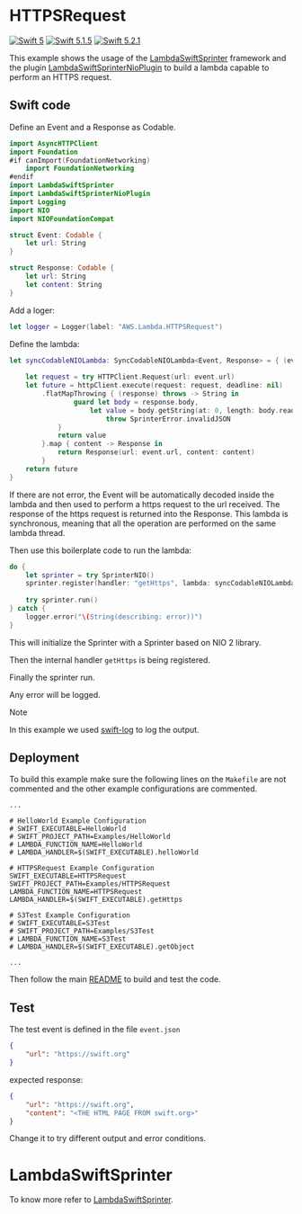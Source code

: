 # HTTPSRequest

[![Swift 5](https://img.shields.io/badge/Swift-5.0-blue.svg)](https://swift.org/download/) [![Swift 5.1.5](https://img.shields.io/badge/Swift-5.1.5-blue.svg)](https://swift.org/download/) [![Swift 5.2.1](https://img.shields.io/badge/Swift-5.2.1-blue.svg)](https://swift.org/download/) 

This example shows the usage of the [LambdaSwiftSprinter](https://github.com/swift-sprinter/aws-lambda-swift-sprinter-core) framework and the plugin [LambdaSwiftSprinterNioPlugin](https://github.com/swift-sprinter/aws-lambda-swift-sprinter-nio-plugin) to build a lambda capable to perform an HTTPS request.

## Swift code

Define an Event and a Response as Codable.
```swift
import AsyncHTTPClient
import Foundation
#if canImport(FoundationNetworking)
    import FoundationNetworking
#endif
import LambdaSwiftSprinter
import LambdaSwiftSprinterNioPlugin
import Logging
import NIO
import NIOFoundationCompat

struct Event: Codable {
    let url: String
}

struct Response: Codable {
    let url: String
    let content: String
}
```

Add a loger:
```swift
let logger = Logger(label: "AWS.Lambda.HTTPSRequest")
```

Define the lambda:
```swift
let syncCodableNIOLambda: SyncCodableNIOLambda<Event, Response> = { (event, context) throws -> EventLoopFuture<Response> in
    
    let request = try HTTPClient.Request(url: event.url)
    let future = httpClient.execute(request: request, deadline: nil)
        .flatMapThrowing { (response) throws -> String in
                guard let body = response.body,
                    let value = body.getString(at: 0, length: body.readableBytes) else {
                        throw SprinterError.invalidJSON
            }
            return value
        }.map { content -> Response in
            return Response(url: event.url, content: content)
        }
    return future
}
```

If there are not error, the Event will be automatically decoded inside the lambda and then used to perform a https request to the url received.
The response of the https request is returned into the Response.
This lambda is synchronous, meaning that all the operation are performed on the same lambda thread.

Then use this boilerplate code to run the lambda:
```swift
do {
    let sprinter = try SprinterNIO()
    sprinter.register(handler: "getHttps", lambda: syncCodableNIOLambda)
    
    try sprinter.run()
} catch {
    logger.error("\(String(describing: error))")
}
```

This will initialize the Sprinter with a Sprinter based on NIO 2 library.

Then the internal handler `getHttps` is being registered.

Finally the sprinter run.

Any error will be logged.

Note

In this example we used [swift-log](https://github.com/apple/swift-log.git) to log the output.

## Deployment

To build this example make sure the following lines on the `Makefile` are not commented and the other example configurations are commented.

```
...

# HelloWorld Example Configuration
# SWIFT_EXECUTABLE=HelloWorld
# SWIFT_PROJECT_PATH=Examples/HelloWorld
# LAMBDA_FUNCTION_NAME=HelloWorld
# LAMBDA_HANDLER=$(SWIFT_EXECUTABLE).helloWorld

# HTTPSRequest Example Configuration
SWIFT_EXECUTABLE=HTTPSRequest
SWIFT_PROJECT_PATH=Examples/HTTPSRequest
LAMBDA_FUNCTION_NAME=HTTPSRequest
LAMBDA_HANDLER=$(SWIFT_EXECUTABLE).getHttps

# S3Test Example Configuration
# SWIFT_EXECUTABLE=S3Test
# SWIFT_PROJECT_PATH=Examples/S3Test
# LAMBDA_FUNCTION_NAME=S3Test
# LAMBDA_HANDLER=$(SWIFT_EXECUTABLE).getObject

...
```

Then follow the main [README](https://github.com/swift-sprinter/aws-lambda-swift-sprinter) to build and test the code.

## Test

The test event is defined in the file `event.json`
```json
{
    "url": "https://swift.org"
}
```

expected response:

```json
{
    "url": "https://swift.org",
    "content": "<THE HTML PAGE FROM swift.org>"
}
```

Change it to try different output and error conditions.

# LambdaSwiftSprinter

To know more refer to [LambdaSwiftSprinter](https://github.com/swift-sprinter/aws-lambda-swift-sprinter-core).
